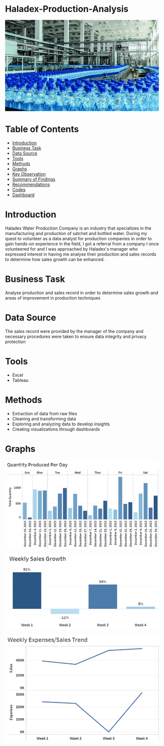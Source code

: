 # Haladex-Production-Analysis
![](Image.jpg)
# Table of Contents
- [Introduction](#introduction)
- [Business Task](#business-task)
- [Data Source](#data-source)
- [Tools](#tools)
- [Methods](#methods)
- [Graphs](#graphs)
- [Key Observation](#key-observation)
- [Summary of Findings](#summary-of-findings)
- [Recommendations](#recommendation)
- [Codes](#codes)
- [Dashboard](#dashboard)
# Introduction
Haladex Water Production Company is an industry that specializes in the manufacturing and production of satchet and bottled water. During my quest to volunteer as a data analyst for production companies in order to gain hands-on experience in the field, I got a referral from a company I once volunteered for and I was approached by Haladex's manager who expressed interest in having me analyse their production and sales records to determine how sales growth can be enhanced.
# Business Task
Analyse production and sales record in order to determine sales growth and areas of improvement in production techniques
# Data Source
The sales record were provided by the manager of the company and necessary procedures were taken to ensure data integrity and privacy protection
# Tools
- Excel
- Tableau
# Methods
- Extraction of data from raw files
- Cleaning and transforming data
- Exploring and analyzing data to develop insights
- Creating visualizations through dashboards
# Graphs
![](Graph(1).png)

![](Graph(2).png)

![](Graph(3).png)

